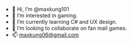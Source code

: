 - 👋 Hi, I’m @maxkung101
- 👀 I’m interested in gaming.
- 🌱 I’m currently learning C# and UX design.
- 💞️ I’m looking to collaborate on fan mail games.
- 📫 maxkung06@gmail.com

<!---
maxkung101/maxkung101 is a ✨ special ✨ repository because its `README.md` (this file) appears on your GitHub profile.
You can click the Preview link to take a look at your changes.
--->
